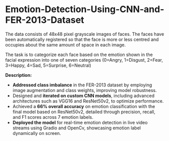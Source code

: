 # Emotion-Detection-Using-CNN-and-FER-2013-Dataset
The data consists of 48x48 pixel grayscale images of faces. The faces have been automatically registered so that the face is more or less centred and occupies about the same amount of space in each image.

The task is to categorize each face based on the emotion shown in the facial expression into one of seven categories (0=Angry, 1=Disgust, 2=Fear, 3=Happy, 4=Sad, 5=Surprise, 6=Neutral)

**Description:**
* **Addressed class imbalance** in the FER-2013 dataset by employing image augmentation and class weights, improving model robustness.
* Designed and **iterated on custom CNN models**, including advanced architectures such as VGG16 and ResNet50v2, to optimize performance.
* Achieved a **66% overall accuracy** on emotion classification with the final model based on ResNet50v2, detailed through precision, recall, and F1 scores across 7 emotion labels.
* **Deployed the model** for real-time emotion detection in live video streams using Gradio and OpenCv, showcasing emotion label dynamically on screen.
